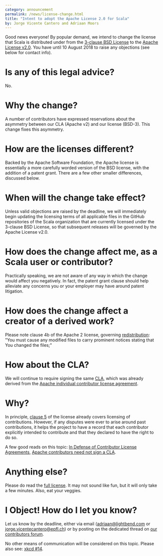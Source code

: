 ```yaml
---
category: announcement
permalink: /news/license-change.html
title: "Intent to adopt the Apache License 2.0 for Scala"
by: Jorge Vicente Cantero and Adriaan Moors
---
```


Good news everyone! By popular demand, we intend to change the license that Scala is distributed under
from the [3-clause BSD License](https://github.com/scala/scala/blob/2.13.x/LICENSE) to the [Apache License v2.0](https://www.apache.org/licenses/LICENSE-2.0.html).
You have until 10 August 2018 to raise any objections (see below for contact info).

# Is any of this legal advice?
No.

# Why the change?
A number of contributors have expressed reservations about the asymmetry between our CLA (Apache v2) and our license (BSD-3).
This change fixes this asymmetry.

# How are the licenses different?
Backed by the Apache Software Foundation, the Apache license is essentially a more carefully worded version of the BSD license, with the addition of a patent grant.
There are a few other smaller differences, discussed below.

# When will the change take effect?
Unless valid objections are raised by the deadline, we will immediately begin updating the licensing terms of all applicable files in the
GitHub repositories of the Scala organization that are currently licensed under the 3-clause BSD License,
so that subsequent releases will be governed by the Apache License v2.0.

# How does the change affect me, as a Scala user or contributor?
Practically speaking, we are not aware of any way in which the change would affect you negatively.
In fact, the patent grant clause should help alleviate any concerns you or your employer may have around patent litigation.

# How does the change affect a creator of a derived work?
Please note clause 4b of the Apache 2 license, governing [redistribution](https://www.apache.org/licenses/LICENSE-2.0.html#redistribution):
"You must cause any modified files to carry prominent notices stating that You changed the files;"

# How about the CLA?
We will continue to require signing the same [CLA](https://www.lightbend.com/contribute/cla/scala/current), which was already derived from
the [Apache individual contributor license agreement](https://www.apache.org/licenses/icla.pdf).

# Why?
In principle, [clause 5](https://www.apache.org/licenses/LICENSE-2.0.html#contributions) of the license already covers licensing of contributions.
However, if any disputes were ever to arise around past contributions, it helps the project to have a record that each contributor
explicitly intended to contribute and that they declared to have the right to do so.

A few good reads on this topic: [
In Defense of Contributor License Agreements](https://julien.ponge.org/blog/in-defense-of-contributor-license-agreements/), [Apache contributors need not sign a CLA](http://apetro.ghost.io/apache-contributors-no-cla/).

# Anything else?
Please do read the [full license](https://www.apache.org/licenses/LICENSE-2.0.html). It may not sound like fun, but it will only take a few minutes.
Also, eat your veggies.

# I Object! How do I let you know?
Let us know by the deadline, either via email (adriaan@lightbend.com or jorge.vicentecantero@epfl.ch) or by posting on the dedicated thread
on [our contributors forum](https://contributors.scala-lang.org/t/moving-to-the-apache-v2-0-license/1859).

No other means of communication will be considered on this topic. Please also see: [xkcd #14](https://xkcd.com/14/).
